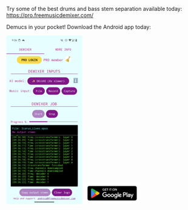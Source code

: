 Try some of the best drums and bass stem separation available today: https://pro.freemusicdemixer.com/

Demucs in your pocket! Download the Android app today:

<img src=".github/android-screenshot.png" width="200px" alt="music-demixer-android"/> <a href="https://play.google.com/store/apps/details?id=com.freemusicdemixer.pro"><img alt="google-play-badge" width="150px" src=".github/google-play-badge.png"/></a>
